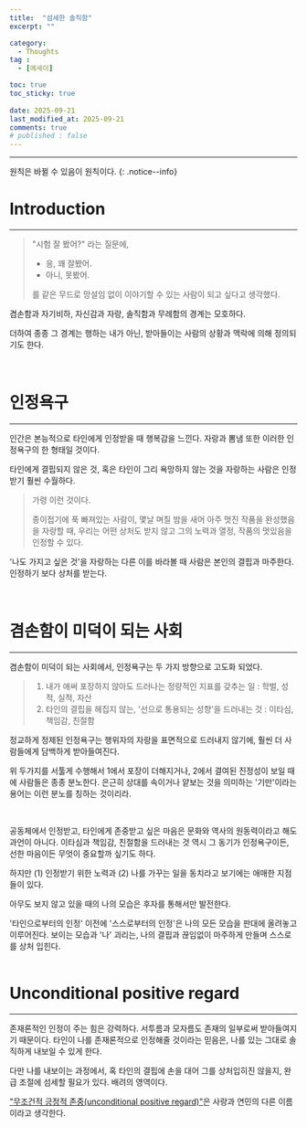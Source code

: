 ```yaml
---
title:  "섬세한 솔직함" 
excerpt: ""

category:
  - Thoughts
tag :
  - [에세이]

toc: true
toc_sticky: true
 
date: 2025-09-21
last_modified_at: 2025-09-21
comments: true
# published : false
---
```


---

원칙은 바뀔 수 있음이 원칙이다.
{: .notice--info}

# Introduction
---

> "시험 잘 봤어?" 라는 질문에,
> - 응, 꽤 잘봤어.
> - 아니, 못봤어.
>  
> 를 같은 무드로 망설임 없이 이야기할 수 있는 사람이 되고 싶다고 생각했다.

겸손함과 자기비하, 자신감과 자랑, 솔직함과 무례함의 경계는 모호하다.

더하여 종종 그 경계는 행하는 내가 아닌, 받아들이는 사람의 상황과 맥락에 의해 정의되기도 한다.

<br>

# 인정욕구
---
인간은 본능적으로 타인에게 인정받을 때 행복감을 느낀다. 자랑과 뽐냄 또한 이러한 인정욕구의 한 형태일 것이다.

타인에게 결핍되지 않은 것, 혹은 타인이 그리 욕망하지 않는 것을 자랑하는 사람은 인정받기 훨씬 수월하다.

>
> 가령 이런 것이다.
>
> 종이접기에 푹 빠져있는 사람이, 몇날 며칠 밤을 새어 아주 멋진 작품을 완성했음을 자랑할 때, 우리는 어떤 상처도 받지 않고 그의 노력과 열정, 작품의 멋있음을 인정할 수 있다.
> 

'나도 가지고 싶은 것'을 자랑하는 다른 이를 바라볼 때 사람은 본인의 결핍과 마주한다. 인정하기 보다 상처를 받는다.


<br>

# 겸손함이 미덕이 되는 사회
---
겸손함이 미덕이 되는 사회에서, 인정욕구는 두 가지 방향으로 고도화 되었다.

> 1. 내가 애써 포장하지 않아도 드러나는 정량적인 지표를 갖추는 일 : 학벌, 성적, 실적, 자산
> 2. 타인의 결핍을 헤집지 않는, '선으로 통용되는 성향'을 드러내는 것 : 이타심, 책임감, 친절함


정교하게 정제된 인정욕구는 행위자의 자랑을 표면적으로 드러내지 않기에, 훨씬 더 사람들에게 담백하게 받아들여진다.

위 두가지를 서툴게 수행해서 1에서 포장이 더해지거나, 2에서 결여된 진정성이 보일 때에 사람들은 종종 분노한다. 은근히 상대를 속이거나 얕보는 것을 의미하는 '기만'이라는 용어는 이런 분노를 칭하는 것이리라.


<br>

공동체에서 인정받고, 타인에게 존중받고 싶은 마음은 문화와 역사의 원동력이라고 해도 과언이 아니다. 이타심과 책임감, 친절함을 드러내는 것 역시 그 동기가 인정욕구이든, 선한 마음이든 무엇이 중요할까 싶기도 하다.

하지만 (1) 인정받기 위한 노력과 (2) 나를 가꾸는 일을 동치라고 보기에는 애매한 지점들이 있다.

아무도 보지 않고 있을 때의 나의 모습은 후자를 통해서만 발전한다.

'타인으로부터의 인정' 이전에 '스스로부터의 인정'은 나의 모든 모습을 판대에 올려놓고 이루어진다. 보이는 모습과 '나' 괴리는, 나의 결핍과 끊임없이 마주하게 만들며 스스로를 상처 입힌다.
<br>
<br>

# Unconditional positive regard
---
존재론적인 인정이 주는 힘은 강력하다. 서투름과 모자름도 존재의 일부로써 받아들여지기 때문이다. 타인이 나를 존재론적으로 인정해줄 것이라는 믿음은, 나를 있는 그대로 솔직하게 내보일 수 있게 한다.

다만 나를 내보이는 과정에서, 혹 타인의 결핍에 손을 대어 그를 상처입히진 않을지, 완급 조절에 섬세할 필요가 있다. 배려의 영역이다.

["무조건적 긍정적 존중(unconditional positive regard)"](https://dictionary.apa.org/unconditional-positive-regard)은 사랑과 연민의 다른 이름이라고 생각한다.